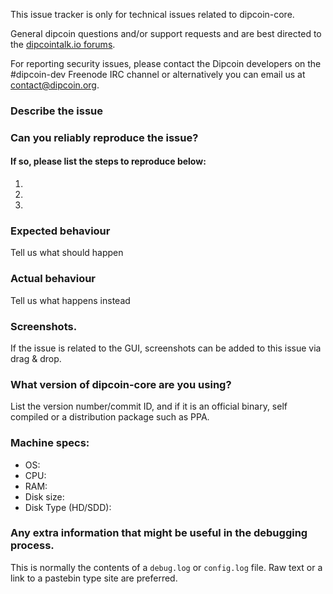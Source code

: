 <!--- Remove sections that do not apply -->

This issue tracker is only for technical issues related to dipcoin-core.

General dipcoin questions and/or support requests and are best directed to the [dipcointalk.io forums](https://dipcointalk.io/).

For reporting security issues, please contact the Dipcoin developers on the #dipcoin-dev Freenode IRC channel or alternatively you can email us at contact@dipcoin.org.

### Describe the issue

### Can you reliably reproduce the issue?
#### If so, please list the steps to reproduce below:
1.
2.
3.

### Expected behaviour
Tell us what should happen

### Actual behaviour
Tell us what happens instead

### Screenshots.
If the issue is related to the GUI, screenshots can be added to this issue via drag & drop.

### What version of dipcoin-core are you using?
List the version number/commit ID, and if it is an official binary, self compiled or a distribution package such as PPA.

### Machine specs:
- OS:
- CPU:
- RAM:
- Disk size:
- Disk Type (HD/SDD):

### Any extra information that might be useful in the debugging process.
This is normally the contents of a `debug.log` or `config.log` file. Raw text or a link to a pastebin type site are preferred.
